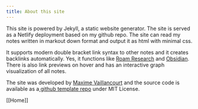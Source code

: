 ```yaml
---
title: About this site
---
```



This site is powered by Jekyll, a static website generator. The site is served as a Netlify deployment based on my github repo. The site can read my notes written in markout down format and output it as html with minimal css.

It supports modern double bracket link syntax to other notes and it creates backlinks automatically. Yes, it functions like [Roam Research](https://roamresearch.com/) and [Obsidian](https://obsidian.md/). There is also link previews on hover and has an interactive graph visualization of all notes.

The site was developed by [Maxime Vaillancourt](https://maximevaillancourt.com/) and the source code is available as a[ github template repo](https://github.com/maximevaillancourt/digital-garden-jekyll-template) under MIT License. 

[[Home]]